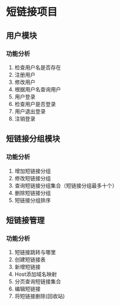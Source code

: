 # 短链接项目

## 用户模块

### 功能分析

1. 检查用户名是否存在
2. 注册用户
3. 修改用户
4. 根据用户名查询用户
5. 用户登录
6. 检查用户是否登录
7. 用户退出登录
8. 注销登录

## 短链接分组模块

### 功能分析

1. 增加短链接分组
2. 修改短链接分组
3. 查询短链接分组集合（短链接分组最多十个）
4. 删除短链接分组
5. 短链接分组排序

## 短链接管理

### 功能分析

1. 短链接跳转与哪里
2. 创建短链接表
3. 新增短链接
4. Host添加域名映射
5. 分页查询短链接集合
6. 编辑短链接
7. 将短链接删除(回收站)